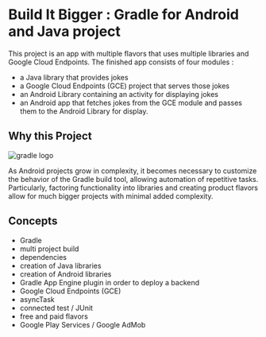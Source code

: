 # Build It Bigger : Gradle for Android and Java project

This project is an app with multiple flavors that uses
multiple libraries and Google Cloud Endpoints. The finished app consists
of four modules :
- a Java library that provides jokes
- a Google Cloud Endpoints (GCE) project that serves those jokes
- an Android Library containing an activity for displaying jokes
- an Android app that fetches jokes from the GCE module and passes them to the Android Library for display.

## Why this Project

![gradle logo](http://www.tutos-android.com/wp-content/uploads/2015/02/gradle-300x83.png)

As Android projects grow in complexity, it becomes necessary to customize the
behavior of the Gradle build tool, allowing automation of repetitive tasks.
Particularly, factoring functionality into libraries and creating product
flavors allow for much bigger projects with minimal added complexity.

## Concepts

- Gradle
- multi project build
- dependencies
- creation of Java libraries
- creation of Android libraries
- Gradle App Engine plugin in order to deploy a backend
- Google Cloud Endpoints (GCE)
- asyncTask
- connected test / JUnit
- free and paid flavors
- Google Play Services / Google AdMob
